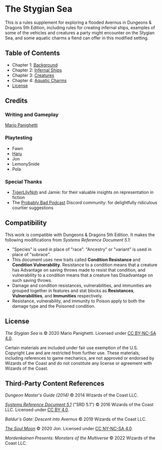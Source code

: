 # The Stygian Sea

This is a rules supplement for exploring a flooded Avernus in Dungeons & Dragons 5th Edition, including rules for creating infernal ships, examples of some of the vehicles and creatures a party might encounter on the Stygian Sea, and some aquatic charms a fiend can offer in this modified setting.

## Table of Contents

- Chapter 1: [Background](ch-1-background.md)
- Chapter 2: [Infernal Ships](ch-2-infernal-ships.md)
- Chapter 3: [Creatures](ch-3-creatures.md)
- Chapter 4: [Aquatic Charms](ch-4-aquatic-charms.md)
- [License](LICENSE.md)

## Credits

### Writing and Gameplay

[Mario Panighetti](https://mario.panighetti.net)

### Playtesting

- Fawn
- [Haru](https://twitter.com/200dollarHaru)
- Jon
- LemonySnide
- Pola

### Special Thanks

- [TigerLilyNoh](https://tigerlilynoh.tumblr.com) and Jamie: for their valuable insights on representation in fiction
- The [Probably Bad Podcast](https://probablybadrpgideas.tumblr.com/podcastfaq) Discord community: for delightfully ridiculous courtier suggestions

## Compatibility

This work is compatible with Dungeons & Dragons 5th Edition. It makes the following modifications from _Systems Reference Document 5.1_:

- "Species" is used in place of "race". "Ancestry" or "variant" is used in place of "subrace".
- This document uses new traits called **Condition Resistance** and **Condition Vulnerability**. Resistance to a condition means that a creature has Advantage on saving throws made to resist that condition, and vulnerability to a condition means that a creature has Disadvantage on such saving throws.
- Damage and condition resistances, vulnerabilities, and immunities are grouped together in features and stat blocks as **Resistances**, **Vulnerabilities**, and **Immunities** respectively.
- Resistance, vulnerability, and immunity to Poison apply to both the damage type and the Poisoned condition.

## License

_The Stygian Sea_ is © 2020 Mario Panighetti. Licensed under [CC BY-NC-SA 4.0](https://creativecommons.org/licenses/by-nc-sa/4.0/legalcode).

Certain materials are included under fair use exemption of the U.S. Copyright Law and are restricted from further use. These materials, including references to game mechanics, are not approved or endorsed by Wizards of the Coast and do not constitute any license or agreement with Wizards of the Coast.

## Third-Party Content References

_Dungeon Master's Guide (2014)_ © 2014 Wizards of the Coast LLC.

_[Systems Reference Document 5.1](https://dnd.wizards.com/resources/systems-reference-document)_ ("SRD 5.1") © 2016 Wizards of the Coast LLC. Licensed under [CC BY 4.0](https://creativecommons.org/licenses/by/4.0/legalcode).

_Baldur's Gate: Descent into Avernus_ © 2019 Wizards of the Coast LLC.

_[The Soul Moon](https://github.com/Jmanrules007/Soul-Moon)_ © 2020 Jon. Licensed under [CC NY-NC-SA 4.0](https://creativecommons.org/licenses/by-nc-sa/4.0/legalcode).

_Mordenkainen Presents: Monsters of the Multiverse_ © 2022 Wizards of the Coast LLC.
